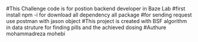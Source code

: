 #This Challenge code is for postion backend developer in Baze Lab
#first install npm -i for download all dependency all package
#for sending request use postman with jason object 
#This project is created with BSF algorithm in data struture for finding  pills and the achieved dosing
#Authure mohammadreza mohebi
